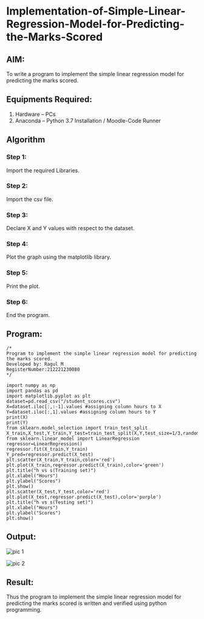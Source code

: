 # Implementation-of-Simple-Linear-Regression-Model-for-Predicting-the-Marks-Scored

## AIM:
To write a program to implement the simple linear regression model for predicting the marks scored.

## Equipments Required:
1. Hardware – PCs
2. Anaconda – Python 3.7 Installation / Moodle-Code Runner

## Algorithm
### Step 1:
Import the required Libraries.

### Step 2:
Import the csv file.

### Step 3:
Declare X and Y values with respect to the dataset.

### Step 4:
Plot the graph using the matplotlib library.

### Step 5:
Print the plot.

### Step 6:
End the program.

## Program:
```
/*
Program to implement the simple linear regression model for predicting the marks scored.
Developed by: Ragul M
RegisterNumber:212221230080  
*/
```
~~~
import numpy as np
import pandas as pd
import matplotlib.pyplot as plt
dataset=pd.read_csv("/student_scores.csv")
X=dataset.iloc[:,:-1].values #assigning column hours to X
Y=dataset.iloc[:,1].values #assigning column hours to Y
print(X)
print(Y)
from sklearn.model_selection import train_test_split
X_train,X_test,Y_train,Y_test=train_test_split(X,Y,test_size=1/3,random_state=0)
from sklearn.linear_model import LinearRegression
regressor=LinearRegression()
regressor.fit(X_train,Y_train)
Y_pred=regressor.predict(X_test)
plt.scatter(X_train,Y_train,color='red')
plt.plot(X_train,regressor.predict(X_train),color='green')
plt.title("h vs s(Training set)")
plt.xlabel("Hours")
plt.ylabel("Scores")
plt.show()
plt.scatter(X_test,Y_test,color='red')
plt.plot(X_test,regressor.predict(X_test),color='purple')
plt.title("h vs s(Testing set)")
plt.xlabel("Hours")
plt.ylabel("Scores")
plt.show()
~~~
## Output:
![pic 1]()


![pic 2]()
## Result:
Thus the program to implement the simple linear regression model for predicting the marks scored is written and verified using python programming.
